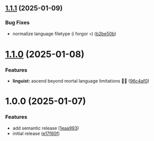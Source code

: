 ## [1.1.1](https://github.com/ervan0707/codestats.nvim/compare/v1.1.0...v1.1.1) (2025-01-09)


### Bug Fixes

* normalize language filetype (i forgor 💀) ([b2be50b](https://github.com/ervan0707/codestats.nvim/commit/b2be50b37e2f87994127c4f17587f4585d23b4b6))

# [1.1.0](https://github.com/ervan0707/codestats.nvim/compare/v1.0.0...v1.1.0) (2025-01-08)


### Features

* **linguist:** ascend beyond mortal language limitations 🧠💪 ([96c4af0](https://github.com/ervan0707/codestats.nvim/commit/96c4af075ecdeb9023650d81a5eb1b358f68c1de))

# 1.0.0 (2025-01-07)


### Features

* add semantic release ([1eaa993](https://github.com/ervan0707/codestats.nvim/commit/1eaa99330e625f377e12041c40e95c34e94e3df0))
* initial release ([e17f60f](https://github.com/ervan0707/codestats.nvim/commit/e17f60f4a63c83c1422d10481eae723551906133))
